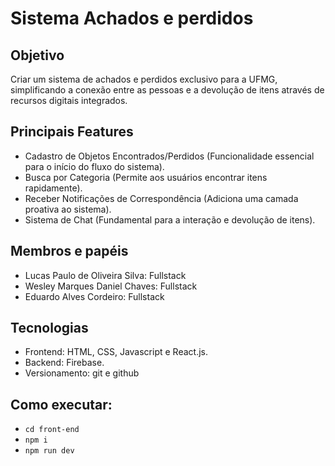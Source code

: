 # Sistema Achados e perdidos

## Objetivo
Criar um sistema de achados e perdidos exclusivo para a UFMG, simplificando a conexão entre as pessoas e a devolução de itens através de recursos digitais integrados.

## Principais Features
- Cadastro de Objetos Encontrados/Perdidos (Funcionalidade essencial para o início do fluxo do sistema).
- Busca por Categoria (Permite aos usuários encontrar itens rapidamente).
- Receber Notificações de Correspondência (Adiciona uma camada proativa ao sistema).
- Sistema de Chat (Fundamental para a interação e devolução de itens).

## Membros e papéis
- Lucas Paulo de Oliveira Silva: Fullstack
- Wesley Marques Daniel Chaves: Fullstack
- Eduardo Alves Cordeiro: Fullstack

## Tecnologias
- Frontend: HTML, CSS, Javascript e React.js.  
- Backend: Firebase.
- Versionamento: git e github

## Como executar:
- `cd front-end`
- `npm i`
- `npm run dev`
